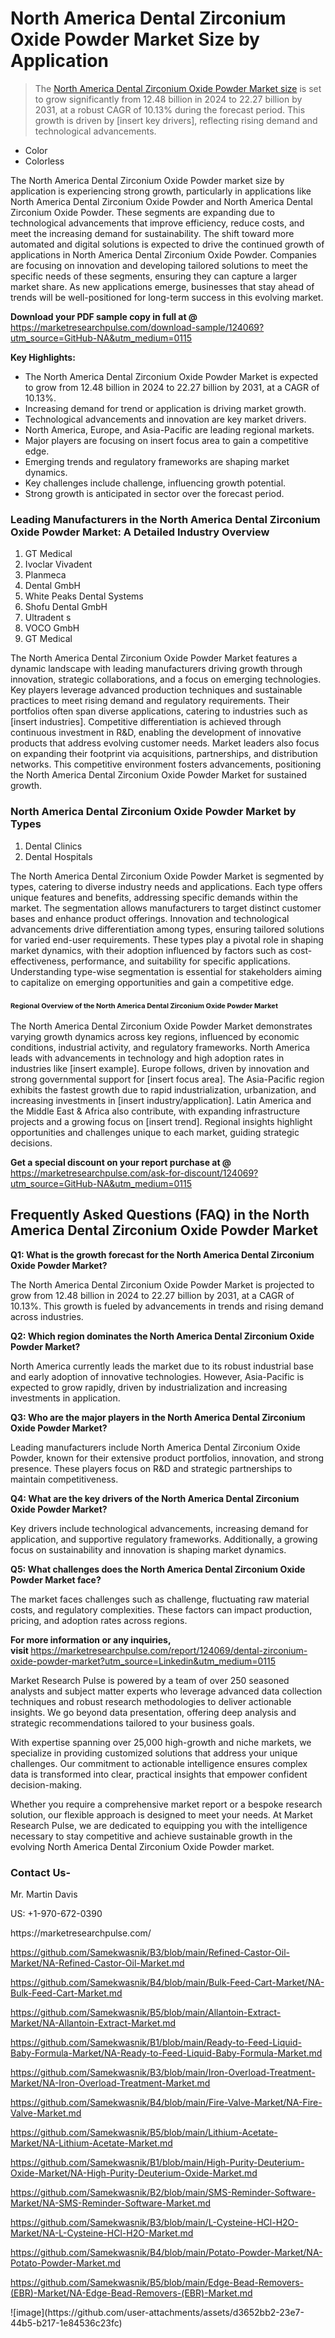 <h1>North America Dental Zirconium Oxide Powder Market&nbsp;Size by Application</h1><blockquote><p>The <a href="https://marketresearchpulse.com/download-sample/124069?utm_source=GitHub-NA&amp;utm_medium=0115">North America Dental Zirconium Oxide Powder Market size</a> is set to grow significantly from 12.48 billion in 2024 to 22.27 billion by 2031, at a robust CAGR of 10.13% during the forecast period. This growth is driven by [insert key drivers], reflecting rising demand and technological advancements.</p></blockquote><ul><li>Color <li> Colorless</li></ul><p>The North America Dental Zirconium Oxide Powder market size by application is experiencing strong growth, particularly in applications like North America Dental Zirconium Oxide Powder and North America Dental Zirconium Oxide Powder. These segments are expanding due to technological advancements that improve efficiency, reduce costs, and meet the increasing demand for sustainability. The shift toward more automated and digital solutions is expected to drive the continued growth of applications in North America Dental Zirconium Oxide Powder. Companies are focusing on innovation and developing tailored solutions to meet the specific needs of these segments, ensuring they can capture a larger market share. As new applications emerge, businesses that stay ahead of trends will be well-positioned for long-term success in this evolving market.</p><p><strong>Download your PDF sample copy in full at @ </strong><a href="https://marketresearchpulse.com/download-sample/124069?utm_source=GitHub-NA&amp;utm_medium=0115">https://marketresearchpulse.com/download-sample/124069?utm_source=GitHub-NA&amp;utm_medium=0115</a></p><p><strong>Key Highlights: </strong></p><ul><li>The North America Dental Zirconium Oxide Powder Market is expected to grow from 12.48 billion in 2024 to 22.27 billion by 2031, at a CAGR of 10.13%.</li><li>Increasing demand for trend or application is driving market growth.</li><li>Technological advancements and innovation are key market drivers.</li><li>North America, Europe, and Asia-Pacific are leading regional markets.</li><li>Major players are focusing on insert focus area to gain a competitive edge.</li><li>Emerging trends and regulatory frameworks are shaping market dynamics.</li><li>Key challenges include challenge, influencing growth potential.</li><li>Strong growth is anticipated in sector over the forecast period.</li></ul><h3>Leading Manufacturers in the North America Dental Zirconium Oxide Powder Market: A Detailed Industry Overview</h3><ol><li>GT Medical</li><li>Ivoclar Vivadent</li><li>Planmeca</li><li>Dental GmbH</li><li>White Peaks Dental Systems</li><li>Shofu Dental GmbH</li><li>Ultradent s</li><li>VOCO GmbH</li><li>GT Medical</li></ol><div class="flex max-w-full flex-col flex-grow"><div class="min-h-8 text-message flex w-full flex-col items-end gap-2 whitespace-normal break-words [.text-message+&amp;]:mt-5" dir="auto" data-message-author-role="assistant" data-message-id="fd8432e4-4910-450d-b182-61b7bfb0a01f" data-message-model-slug="gpt-4o"><div class="flex w-full flex-col gap-1 empty:hidden first:pt-[3px]"><div class="markdown prose w-full break-words dark:prose-invert light"><p>The North America Dental Zirconium Oxide Powder Market features a dynamic landscape with leading manufacturers driving growth through innovation, strategic collaborations, and a focus on emerging technologies. Key players leverage advanced production techniques and sustainable practices to meet rising demand and regulatory requirements. Their portfolios often span diverse applications, catering to industries such as [insert industries]. Competitive differentiation is achieved through continuous investment in R&amp;D, enabling the development of innovative products that address evolving customer needs. Market leaders also focus on expanding their footprint via acquisitions, partnerships, and distribution networks. This competitive environment fosters advancements, positioning the North America Dental Zirconium Oxide Powder Market for sustained growth.</p></div></div></div></div><h3>North America Dental Zirconium Oxide Powder Market by Types</h3><ol><li>Dental Clinics <li> Dental Hospitals</li></ol><div class="flex max-w-full flex-col flex-grow"><div class="min-h-8 text-message flex w-full flex-col items-end gap-2 whitespace-normal break-words [.text-message+&amp;]:mt-5" dir="auto" data-message-author-role="assistant" data-message-id="084470be-0bb7-4664-bddf-5156b4f41249" data-message-model-slug="gpt-4o-mini"><div class="flex w-full flex-col gap-1 empty:hidden first:pt-[3px]"><div class="markdown prose w-full break-words dark:prose-invert light"><p>The North America Dental Zirconium Oxide Powder Market is segmented by types, catering to diverse industry needs and applications. Each type offers unique features and benefits, addressing specific demands within the market. The segmentation allows manufacturers to target distinct customer bases and enhance product offerings. Innovation and technological advancements drive differentiation among types, ensuring tailored solutions for varied end-user requirements. These types play a pivotal role in shaping market dynamics, with their adoption influenced by factors such as cost-effectiveness, performance, and suitability for specific applications. Understanding type-wise segmentation is essential for stakeholders aiming to capitalize on emerging opportunities and gain a competitive edge.</p></div></div></div></div><h3><span style="font-size: 11px;">Regional Overview of the North America Dental Zirconium Oxide Powder Market</span></h3><div class="flex max-w-full flex-col flex-grow"><div class="min-h-8 text-message flex w-full flex-col items-end gap-2 whitespace-normal break-words [.text-message+&amp;]:mt-5" dir="auto" data-message-author-role="assistant" data-message-id="e9038762-ce64-4e30-91c9-9bd413514231" data-message-model-slug="gpt-4o-mini"><div class="flex w-full flex-col gap-1 empty:hidden first:pt-[3px]"><div class="markdown prose w-full break-words dark:prose-invert light"><p>The North America Dental Zirconium Oxide Powder Market demonstrates varying growth dynamics across key regions, influenced by economic conditions, industrial activity, and regulatory frameworks. North America leads with advancements in technology and high adoption rates in industries like [insert example]. Europe follows, driven by innovation and strong governmental support for [insert focus area]. The Asia-Pacific region exhibits the fastest growth due to rapid industrialization, urbanization, and increasing investments in [insert industry/application]. Latin America and the Middle East &amp; Africa also contribute, with expanding infrastructure projects and a growing focus on [insert trend]. Regional insights highlight opportunities and challenges unique to each market, guiding strategic decisions.</p></div></div></div></div><p><strong>Get a special discount on your report purchase at @ </strong><a href="https://marketresearchpulse.com/ask-for-discount/124069?utm_source=GitHub-NA&amp;utm_medium=0115">https://marketresearchpulse.com/ask-for-discount/124069?utm_source=GitHub-NA&amp;utm_medium=0115</a></p><h2>Frequently Asked Questions (FAQ) in the North America Dental Zirconium Oxide Powder Market</h2><p><strong>Q1: What is the growth forecast for the North America Dental Zirconium Oxide Powder Market?</strong></p><p>The North America Dental Zirconium Oxide Powder Market is projected to grow from 12.48 billion in 2024 to 22.27 billion by 2031, at a CAGR of 10.13%. This growth is fueled by advancements in trends and rising demand across industries.</p><p><strong>Q2: Which region dominates the North America Dental Zirconium Oxide Powder Market?</strong></p><p>North America currently leads the market due to its robust industrial base and early adoption of innovative technologies. However, Asia-Pacific is expected to grow rapidly, driven by industrialization and increasing investments in application.</p><p><strong>Q3: Who are the major players in the North America Dental Zirconium Oxide Powder Market?</strong></p><p>Leading manufacturers include North America Dental Zirconium Oxide Powder, known for their extensive product portfolios, innovation, and strong presence. These players focus on R&amp;D and strategic partnerships to maintain competitiveness.</p><p><strong>Q4: What are the key drivers of the North America Dental Zirconium Oxide Powder Market?</strong></p><p>Key drivers include technological advancements, increasing demand for application, and supportive regulatory frameworks. Additionally, a growing focus on sustainability and innovation is shaping market dynamics.</p><p><strong>Q5: What challenges does the North America Dental Zirconium Oxide Powder Market face?</strong></p><p>The market faces challenges such as challenge, fluctuating raw material costs, and regulatory complexities. These factors can impact production, pricing, and adoption rates across regions.</p><p><strong>For more information or any inquiries, visit&nbsp;</strong><a href="https://marketresearchpulse.com/report/124069/dental-zirconium-oxide-powder-market?utm_source=Linkedin&utm_medium=0115">https://marketresearchpulse.com/report/124069/dental-zirconium-oxide-powder-market?utm_source=Linkedin&utm_medium=0115</a></p><p>Market Research Pulse is powered by a team of over 250 seasoned analysts and subject matter experts who leverage advanced data collection techniques and robust research methodologies to deliver actionable insights. We go beyond data presentation, offering deep analysis and strategic recommendations tailored to your business goals.</p><p>With expertise spanning over 25,000 high-growth and niche markets, we specialize in providing customized solutions that address your unique challenges. Our commitment to actionable intelligence ensures complex data is transformed into clear, practical insights that empower confident decision-making.</p><p>Whether you require a comprehensive market report or a bespoke research solution, our flexible approach is designed to meet your needs. At Market Research Pulse, we are dedicated to equipping you with the intelligence necessary to stay competitive and achieve sustainable growth in the evolving North America Dental Zirconium Oxide Powder market.</p><h3><strong>Contact Us-</strong></h3><p>Mr. Martin Davis</p><p>US: +1-970-672-0390</p><p>https://marketresearchpulse.com/</p><p><a href="https://github.com/Samekwasnik/B3/blob/main/Refined-Castor-Oil-Market/NA-Refined-Castor-Oil-Market.md">https://github.com/Samekwasnik/B3/blob/main/Refined-Castor-Oil-Market/NA-Refined-Castor-Oil-Market.md</a></p><p><a href="https://github.com/Samekwasnik/B4/blob/main/Bulk-Feed-Cart-Market/NA-Bulk-Feed-Cart-Market.md">https://github.com/Samekwasnik/B4/blob/main/Bulk-Feed-Cart-Market/NA-Bulk-Feed-Cart-Market.md</a></p><p><a href="https://github.com/Samekwasnik/B5/blob/main/Allantoin-Extract-Market/NA-Allantoin-Extract-Market.md">https://github.com/Samekwasnik/B5/blob/main/Allantoin-Extract-Market/NA-Allantoin-Extract-Market.md</a></p><p><a href="https://github.com/Samekwasnik/B1/blob/main/Ready-to-Feed-Liquid-Baby-Formula-Market/NA-Ready-to-Feed-Liquid-Baby-Formula-Market.md">https://github.com/Samekwasnik/B1/blob/main/Ready-to-Feed-Liquid-Baby-Formula-Market/NA-Ready-to-Feed-Liquid-Baby-Formula-Market.md</a></p><p><a href="https://github.com/Samekwasnik/B3/blob/main/Iron-Overload-Treatment-Market/NA-Iron-Overload-Treatment-Market.md">https://github.com/Samekwasnik/B3/blob/main/Iron-Overload-Treatment-Market/NA-Iron-Overload-Treatment-Market.md</a></p><p><a href="https://github.com/Samekwasnik/B4/blob/main/Fire-Valve-Market/NA-Fire-Valve-Market.md">https://github.com/Samekwasnik/B4/blob/main/Fire-Valve-Market/NA-Fire-Valve-Market.md</a></p><p><a href="https://github.com/Samekwasnik/B5/blob/main/Lithium-Acetate-Market/NA-Lithium-Acetate-Market.md">https://github.com/Samekwasnik/B5/blob/main/Lithium-Acetate-Market/NA-Lithium-Acetate-Market.md</a></p><p><a href="https://github.com/Samekwasnik/B1/blob/main/High-Purity-Deuterium-Oxide-Market/NA-High-Purity-Deuterium-Oxide-Market.md">https://github.com/Samekwasnik/B1/blob/main/High-Purity-Deuterium-Oxide-Market/NA-High-Purity-Deuterium-Oxide-Market.md</a></p><p><a href="https://github.com/Samekwasnik/B2/blob/main/SMS-Reminder-Software-Market/NA-SMS-Reminder-Software-Market.md">https://github.com/Samekwasnik/B2/blob/main/SMS-Reminder-Software-Market/NA-SMS-Reminder-Software-Market.md</a></p><p><a href="https://github.com/Samekwasnik/B3/blob/main/L-Cysteine-HCl-H2O-Market/NA-L-Cysteine-HCl-H2O-Market.md">https://github.com/Samekwasnik/B3/blob/main/L-Cysteine-HCl-H2O-Market/NA-L-Cysteine-HCl-H2O-Market.md</a></p><p><a href="https://github.com/Samekwasnik/B4/blob/main/Potato-Powder-Market/NA-Potato-Powder-Market.md">https://github.com/Samekwasnik/B4/blob/main/Potato-Powder-Market/NA-Potato-Powder-Market.md</a></p><p><a href="https://github.com/Samekwasnik/B5/blob/main/Edge-Bead-Removers-(EBR)-Market/NA-Edge-Bead-Removers-(EBR)-Market.md">https://github.com/Samekwasnik/B5/blob/main/Edge-Bead-Removers-(EBR)-Market/NA-Edge-Bead-Removers-(EBR)-Market.md</a></p>
![image](https://github.com/user-attachments/assets/d3652bb2-23e7-44b5-b217-1e84536c23fc)
